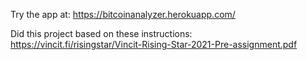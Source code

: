 Try the app at: https://bitcoinanalyzer.herokuapp.com/

Did this project based on these instructions: https://vincit.fi/risingstar/Vincit-Rising-Star-2021-Pre-assignment.pdf
